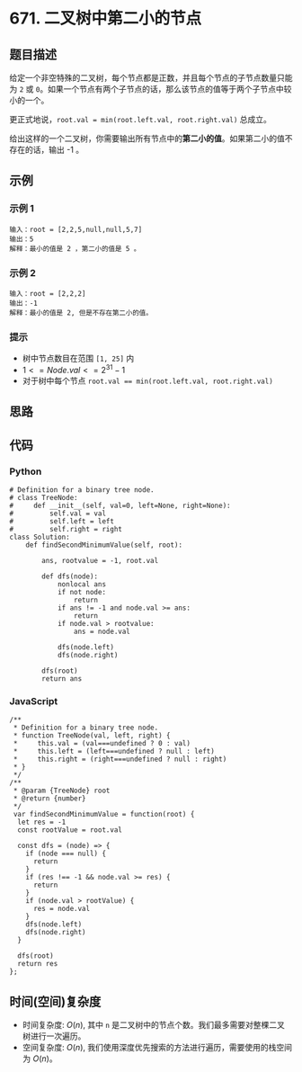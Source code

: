 # 671. 二叉树中第二小的节点

## 题目描述
给定一个非空特殊的二叉树，每个节点都是正数，并且每个节点的子节点数量只能为 `2` 或 `0`。如果一个节点有两个子节点的话，那么该节点的值等于两个子节点中较小的一个。

更正式地说，`root.val = min(root.left.val, root.right.val)` 总成立。

给出这样的一个二叉树，你需要输出所有节点中的**第二小的值**。如果第二小的值不存在的话，输出 -1 。

## 示例
### 示例 1
```
输入：root = [2,2,5,null,null,5,7]
输出：5
解释：最小的值是 2 ，第二小的值是 5 。
```

### 示例 2
```
输入：root = [2,2,2]
输出：-1
解释：最小的值是 2, 但是不存在第二小的值。
```

### 提示
- 树中节点数目在范围 `[1, 25]` 内
- $1 <= Node.val <= 2^{31} - 1$
- 对于树中每个节点 `root.val == min(root.left.val, root.right.val)`

## 思路

## 代码
### Python
```
# Definition for a binary tree node.
# class TreeNode:
#     def __init__(self, val=0, left=None, right=None):
#         self.val = val
#         self.left = left
#         self.right = right
class Solution:
    def findSecondMinimumValue(self, root):

        ans, rootvalue = -1, root.val

        def dfs(node):
            nonlocal ans
            if not node:
                return
            if ans != -1 and node.val >= ans:
                return
            if node.val > rootvalue:
                ans = node.val
            
            dfs(node.left)
            dfs(node.right)

        dfs(root)
        return ans
```

### JavaScript
```
/**
 * Definition for a binary tree node.
 * function TreeNode(val, left, right) {
 *     this.val = (val===undefined ? 0 : val)
 *     this.left = (left===undefined ? null : left)
 *     this.right = (right===undefined ? null : right)
 * }
 */
/**
 * @param {TreeNode} root
 * @return {number}
 */
 var findSecondMinimumValue = function(root) {
  let res = -1
  const rootValue = root.val

  const dfs = (node) => {
    if (node === null) {
      return
    }
    if (res !== -1 && node.val >= res) {
      return
    }
    if (node.val > rootValue) {
      res = node.val
    }
    dfs(node.left)
    dfs(node.right)
  }

  dfs(root)
  return res
};
```

## 时间(空间)复杂度
- 时间复杂度: $O(n)$, 其中 `n` 是二叉树中的节点个数。我们最多需要对整棵二叉树进行一次遍历。
- 空间复杂度: $O(n)$, 我们使用深度优先搜索的方法进行遍历，需要使用的栈空间为 $O(n)$。